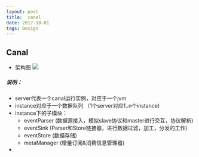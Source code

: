 ```yaml
---
layout: post
title:  canal
date: 2017-10-01
tags: Design
---
```

## Canal
- 架构图
![](https://bamboog.github.io/images/canal/canal_design.png)

##### 说明：
- server代表一个canal运行实例，对应于一个jvm
- instance对应于一个数据队列 （1个server对应1..n个instance)
- instance下的子模块：
  - eventParser (数据源接入，模拟slave协议和master进行交互，协议解析)
  - eventSink (Parser和Store链接器，进行数据过滤，加工，分发的工作)
  - eventStore (数据存储)
  - metaManager (增量订阅&消费信息管理器)
-
